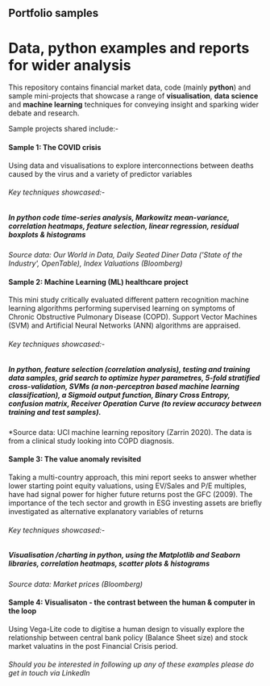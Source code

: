 ## Portfolio samples
# Data, python examples and reports for wider analysis
This repository contains financial market data, code (mainly **python**) and sample mini-projects that showcase a range of **visualisation**, **data science** and **machine learning** techniques for conveying insight and sparking wider debate and research.  

Sample projects shared include:-  

#### Sample 1: The COVID crisis
Using data and visualisations to explore interconnections between deaths caused by the virus and a variety of predictor variables
###### Key techniques showcased:-
##### In python code time-series analysis, Markowitz mean-variance, correlation heatmaps, feature selection, linear regression, residual boxplots & histograms 
*Source data: Our World in Data, Daily Seated Diner Data ('State of the Industry', OpenTable), Index Valuations (Bloomberg)*  

#### Sample 2: Machine Learning (ML) healthcare project

This mini study critically evaluated different pattern recognition machine learning algorithms performing supervised learning on symptoms of Chronic Obstructive Pulmonary Disease (COPD). Support Vector Machines (SVM) and Artificial Neural Networks (ANN) algorithms are appraised. 

###### Key techniques showcased:-
#####  In **python**, feature selection (correlation analysis), testing and training data samples, grid search to optimize hyper parametres, **5-fold stratified cross-validation**, SVMs (a non-perceptron based machine learning classification), a Sigmoid output function, Binary Cross Entropy, **confusion matrix**, Receiver Operation Curve (to review accuracy between training and test samples).  
*Source data: UCI machine learning repository (Zarrin 2020). The data is from a clinical study looking into COPD diagnosis.

#### Sample 3: The value anomaly revisited  

Taking a multi-country approach, this mini report seeks to answer whether lower starting point equity valuations, using EV/Sales and P/E multiples, have had signal power for higher future returns post the GFC (2009). The importance of the tech sector and growth in ESG investing assets are briefly investigated as alternative explanatory variables of returns  
###### Key techniques showcased:-
##### Visualisation /charting in **python**, using the Matplotlib and Seaborn libraries, correlation heatmaps, scatter plots & histograms  

*Source data: Market prices (Bloomberg)*

#### Sample 4: Visualisaton - the contrast between the human & computer in the loop  

Using Vega-Lite code to digitise a human design to visually explore the relationship between central bank policy (Balance Sheet size) and stock market valuatins in the post Financial Crisis period. 

###### Should you be interested in following up any of these examples please do get in touch via LinkedIn
